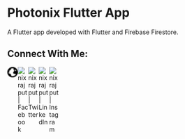 # Photonix Flutter App

A Flutter app developed with Flutter and Firebase Firestore.

## Connect With Me:

[<img align="left" alt="nixrajput" width="24px" src="https://raw.githubusercontent.com/iconic/open-iconic/master/svg/globe.svg" />][website]
[<img align="left" alt="nixrajput | Facebook" width="24px" src="https://cdn.jsdelivr.net/npm/simple-icons@v3/icons/facebook.svg" />][facebook]
[<img align="left" alt="nixrajput | Twitter" width="24px" src="https://cdn.jsdelivr.net/npm/simple-icons@v3/icons/twitter.svg" />][twitter]
[<img align="left" alt="nixrajput | LinkedIn" width="24px" src="https://cdn.jsdelivr.net/npm/simple-icons@v3/icons/linkedin.svg" />][linkedin]
[<img align="left" alt="nixrajput | Instagram" width="24px" src="https://cdn.jsdelivr.net/npm/simple-icons@v3/icons/instagram.svg" />][instagram]


[github]: https://github.com/nixrajput
[webdevplaylist]: https://github.com/nixrajput
[website]: https://nixlab-blog-api.herokuapp.com
[facebook]: https://facebook.com/nixrajput07
[twitter]: https://facebook.com/nixrajput07
[instagram]: https://instagram.com/nixrajput
[linkedin]: https://linkedin.com/in/nixrajput